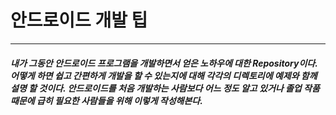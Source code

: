 
# 안드로이드 개발 팁

----------


##### 내가 그동안 안드로이드 프로그램을 개발하면서 얻은 노하우에 대한 Repository이다. 어떻게 하면 쉽고 간편하게 개발을 할 수 있는지에 대해 각각의 디렉토리에 예제와 함께 설명 할 것이다. 안드로이드를 처음 개발하는 사람보다 어느 정도 알고 있거나 졸업 작품 때문에 급히 필요한 사람들을 위해 이렇게 작성해본다.